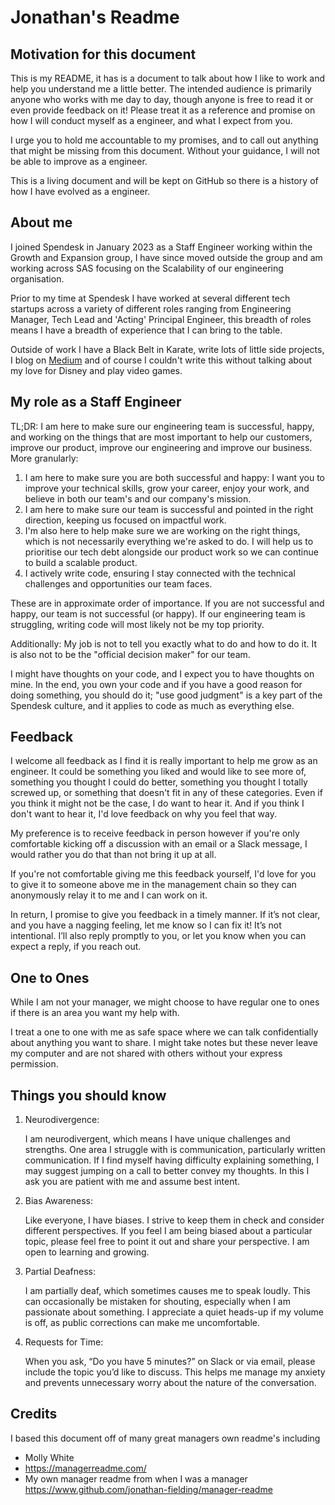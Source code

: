 # Jonathan's Readme

## Motivation for this document

This is my README, it has is a document to talk about how I like to work and help you understand me a little better. The intended audience is primarily anyone who works with me day to day, though anyone is free to read it or even provide feedback on it! Please treat it as a reference and promise on how I will conduct myself as a engineer, and what I expect from you.

I urge you to hold me accountable to my promises, and to call out anything that might be missing from this document. Without your guidance, I will not be able to improve as a engineer.

This is a living document and will be kept on GitHub so there is a history of how I have evolved as a engineer.

## About me

I joined Spendesk in January 2023 as a Staff Engineer working within the Growth and Expansion group, I have since moved outside the group and am working across SAS focusing on the Scalability of our engineering organisation.

Prior to my time at Spendesk I have worked at several different tech startups across a variety of different roles ranging from Engineering Manager, Tech Lead and 'Acting' Principal Engineer, this breadth of roles means I have a breadth of experience that I can bring to the table.

Outside of work I have a Black Belt in Karate, write lots of little side projects, I blog on [Medium](https://jonthanfielding.medium.com/) and of course I couldn't write this without talking about my love for Disney and play video games.

## My role as a Staff Engineer

TL;DR: I am here to make sure our engineering team is successful, happy, and working on the things that are most important to help our customers, improve our product, improve our engineering  and improve our business. More granularly:

1. I am here to make sure you are both successful and happy: I want you to improve your technical skills, grow your career, enjoy your work, and believe in both our team's and our company's mission.
1. I am here to make sure our team is successful and pointed in the right direction, keeping us focused on impactful work.
1. I'm also here to help make sure we are working on the right things, which is not necessarily everything we're asked to do. I will help us to prioritise our tech debt alongside our product work so we can continue to build a scalable product.
1. I actively write code, ensuring I stay connected with the technical challenges and opportunities our team faces.

These are in approximate order of importance. If you are not successful and happy, our team is not successful (or happy). If our engineering team is struggling, writing code will most likely not be my top priority.

Additionally: My job is not to tell you exactly what to do and how to do it. It is also not to be the "official decision maker" for our team.

I might have thoughts on your code, and I expect you to have thoughts on mine. In the end, you own your code and if you have a good reason for doing something, you should do it; "use good judgment" is a key part of the Spendesk culture, and it applies to code as much as everything else.

## Feedback

I welcome all feedback as I find it is really important to help me grow as an engineer. It could be something you liked and would like to see more of, something you thought I could do better, something you thought I totally screwed up, or something that doesn't fit in any of these categories. Even if you think it might not be the case, I do want to hear it. And if you think I don't want to hear it, I'd love feedback on why you feel that way.

My preference is to receive feedback in person however if you're only comfortable kicking off a discussion with an email or a Slack message, I would rather you do that than not bring it up at all.

If you're not comfortable giving me this feedback yourself, I'd love for you to give it to someone above me in the management chain so they can anonymously relay it to me and I can work on it.

In return, I promise to give you feedback in a timely manner. If it’s not clear, and you have a nagging feeling, let me know so I can fix it! It’s not intentional. I’ll also reply promptly to you, or let you know when you can expect a reply, if you reach out.

## One to Ones

While I am not your manager, we might choose to have regular one to ones if there is an area you want my help with. 

I treat a one to one with me as safe space where we can talk confidentially about anything you want to share. I might take notes but these never leave my computer and are not shared with others without your express permission.

## Things you should know

1.	Neurodivergence:

    I am neurodivergent, which means I have unique challenges and strengths. One area I struggle with is communication, particularly written communication. If I find myself having difficulty explaining something, I may suggest jumping on a call to better convey my thoughts. In this I ask you are patient with me and assume best intent.

2.	Bias Awareness:

	Like everyone, I have biases. I strive to keep them in check and consider different perspectives. If you feel I am being biased about a particular topic, please feel free to point it out and share your perspective. I am open to learning and growing.

3.	Partial Deafness:

	I am partially deaf, which sometimes causes me to speak loudly. This can occasionally be mistaken for shouting, especially when I am passionate about something. I appreciate a quiet heads-up if my volume is off, as public corrections can make me uncomfortable.

4.	Requests for Time:
	
    When you ask, “Do you have 5 minutes?” on Slack or via email, please include the topic you’d like to discuss. This helps me manage my anxiety and prevents unnecessary worry about the nature of the conversation.

## Credits

I based this document off of many great managers own readme's including
* Molly White 
* https://managerreadme.com/
* My own manager readme from when I was a manager https://www.github.com/jonathan-fielding/manager-readme
